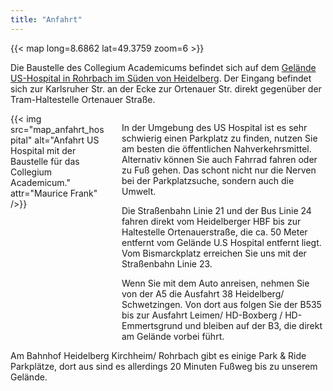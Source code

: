 ```yaml
---
title: "Anfahrt"
---
```


{{< map long=8.6862 lat=49.3759 zoom=6 >}}

Die Baustelle des Collegium Academicums befindet sich auf dem [Gelände US-Hospital in Rohrbach im Süden von Heidelberg](https://tools.wmflabs.org/geohack/geohack.php?pagename=Collegium+Academicum&params=49_22_34_N_8_41_10_E).
Der Eingang befindet sich zur Karlsruher Str. an der Ecke zur Ortenauer Str.
direkt gegenüber der Tram-Haltestelle Ortenauer Straße.

<div class="columns">
	<div id="anfahrt" class="column">
	{{< img src="map_anfahrt_hospital" alt="Anfahrt US Hospital mit der Baustelle für das Collegium Academicum." attr="Maurice Frank" />}}
	</div>
	<div class="column">
 	<p>In der Umgebung des US Hospital ist es sehr schwierig einen Parkplatz zu
	finden, nutzen Sie am besten die öffentlichen Nahverkehrsmittel. Alternativ
	können Sie auch Fahrrad fahren oder zu Fuß gehen. Das schont nicht nur die
	Nerven bei der Parkplatzsuche, sondern auch die Umwelt. </p>
	<p>Die Straßenbahn Linie 21 und der Bus Linie 24 fahren direkt vom Heidelberger HBF bis zur Haltestelle
	Ortenauerstraße, die ca. 50 Meter entfernt vom Gelände U.S Hospital entfernt
	liegt. Vom Bismarckplatz erreichen Sie uns mit der Straßenbahn Linie 23.</p>
	<p>Wenn
	Sie mit dem Auto anreisen, nehmen Sie von der A5 die Ausfahrt 38 Heidelberg/
	Schwetzingen. Von dort aus folgen Sie der B535 bis zur Ausfahrt Leimen/
	HD-Boxberg / HD-Emmertsgrund und bleiben auf der B3, die direkt am Gelände
	vorbei führt. </p>
	</div>
</div>
Am Bahnhof Heidelberg Kirchheim/ Rohrbach gibt es einige Park &
Ride Parkplätze, dort aus sind es allerdings 20 Minuten Fußweg bis zu unserem
Gelände.
